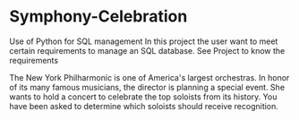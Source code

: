 # Symphony-Celebration
Use of Python for SQL management
In this project the user want to meet certain requirements to manage an SQL database. 
See Project to know the requirements

The New York Philharmonic is one of America's largest orchestras. 
In honor of its many famous musicians, the director is planning a special event. 
She wants to hold a concert to celebrate the top soloists from its history. 
You have been asked to determine which soloists should receive recognition.
